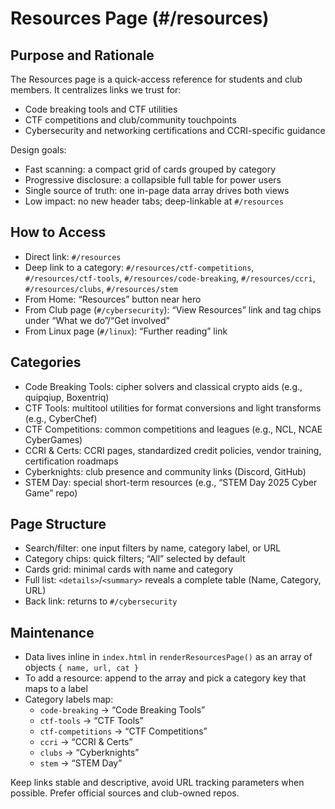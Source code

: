 # Resources Page (#/resources)

## Purpose and Rationale

The Resources page is a quick-access reference for students and club members. It centralizes links we trust for:

- Code breaking tools and CTF utilities
- CTF competitions and club/community touchpoints
- Cybersecurity and networking certifications and CCRI-specific guidance

Design goals:
- Fast scanning: a compact grid of cards grouped by category
- Progressive disclosure: a collapsible full table for power users
- Single source of truth: one in-page data array drives both views
- Low impact: no new header tabs; deep-linkable at `#/resources`

## How to Access

- Direct link: `#/resources`
- Deep link to a category: `#/resources/ctf-competitions`, `#/resources/ctf-tools`, `#/resources/code-breaking`, `#/resources/ccri`, `#/resources/clubs`, `#/resources/stem`
- From Home: “Resources” button near hero
- From Club page (`#/cybersecurity`): “View Resources” link and tag chips under “What we do”/“Get involved”
- From Linux page (`#/linux`): “Further reading” link

## Categories

- Code Breaking Tools: cipher solvers and classical crypto aids (e.g., quipqiup, Boxentriq)
- CTF Tools: multitool utilities for format conversions and light transforms (e.g., CyberChef)
- CTF Competitions: common competitions and leagues (e.g., NCL, NCAE CyberGames)
- CCRI & Certs: CCRI pages, standardized credit policies, vendor training, certification roadmaps
- Cyberknights: club presence and community links (Discord, GitHub)
- STEM Day: special short-term resources (e.g., “STEM Day 2025 Cyber Game” repo)

## Page Structure

- Search/filter: one input filters by name, category label, or URL
- Category chips: quick filters; “All” selected by default
- Cards grid: minimal cards with name and category
- Full list: `<details>`/`<summary>` reveals a complete table (Name, Category, URL)
- Back link: returns to `#/cybersecurity`

## Maintenance

- Data lives inline in `index.html` in `renderResourcesPage()` as an array of objects `{ name, url, cat }`
- To add a resource: append to the array and pick a category key that maps to a label
- Category labels map:
  - `code-breaking` → “Code Breaking Tools”
  - `ctf-tools` → “CTF Tools”
  - `ctf-competitions` → “CTF Competitions”
  - `ccri` → “CCRI & Certs”
  - `clubs` → “Cyberknights”
  - `stem` → “STEM Day”

Keep links stable and descriptive, avoid URL tracking parameters when possible. Prefer official sources and club-owned repos.
